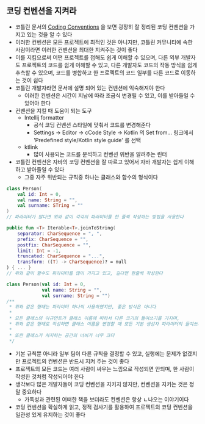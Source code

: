 ## 코딩 컨벤션을 지켜라

* 코틀린 문서의 [Coding Conventions](https://kotlinlang.org/docs/coding-conventions.html) 을 보면 굉장히 잘 정리된 코딩 컨벤션을 가지고 있는 것을 알 수 있다
* 이러한 컨벤션은 모든 프로젝트에 최적인 것은 아니지만, 코틀린 커뮤니티에 속한 사람이라면 이러한 컨벤션을 최대한 지켜주는 것이 좋다
* 이를 지킴으로써 어떤 프로젝트를 접해도 쉽게 이해할 수 있으며, 다른 외부 개발자도 프로젝트의 코드를 쉽게 이해할 수 있고, 다른 개발자도 코드의 작동 방식을 쉽게 추측할 수 있으며, 코드를 병합하고 한 프로젝트의 코드 일부를 다른 코드로 이동하는 것이 쉽다
* 코틀린 개발자라면 문서에 설명 되어 있는 컨벤션에 익숙해져야 한다
    * 이러한 컨벤션은 시간이 지남에 따라 조금식 변경될 수 있고, 이를 받아들일 수 있어야 한다
* 컨벤션을 지킬 때 도움이 되는 도구
    * Intellij formatter
        - 공식 코딩 컨벤션 스타일에 맞춰서 코드를 변경해준다
        - Settings -> Editor -> cCode Style -> Kotlin 의 Set from... 링크에서 'Predefined style/Kotlin style guide' 를 선택
    * ktlink
        * 많이 사용되는 코드를 분석하고 컨벤션 위반을 알려주는 린터
* 코틀린 컨벤션은 자바의 코딩 컨벤션을 잘 따르고 있어서 자바 개발자는 쉽게 이해하고 받아들일 수 있다
    * 그중 자주 위반되는 규칙중 하나는 클래스와 함수의 형식이다
    
```kotlin
class Person(
    val id: Int = 0,
    val name: String = "",
    val surname: STring = ""
)
// 파라미터가 많다면 위와 같이 각각의 파라미터를 한 줄씩 작성하는 방법을 사용한다

public fun <T> Iterable<T>.joinToString(
    separator: CharSequence = ", ",
    prefix: CharSequence = "",
    postfix: CharSequence = "",
    limit: Int = -1,
    truncated: CharSequence = "...",
    transform: ((T) -> CharSequence)? = null
) { ... }
// 위와 같이 함수도 파라미터를 많이 가지고 있고, 길다면 한줄씩 작성한다

class Person(val id: Int = 0, 
             val name: String = "",
             val surname: String = "")
/**
 * 위와 같은 형태는 파라미터 하나씩 사용하였지만, 좋은 방식은 아니다
 * 
 * 모든 클래스의 아규먼트가 클래스 이름에 따라서 다른 크기의 들여쓰기를 가지며,
 * 위와 같은 형태로 작성하면 클래스 이름을 변경할 때 모든 기본 생성자 파라미터의 들여쓰기를 조정해야 한다
 * 
 * 또한 클래스가 차지하는 공간의 너비가 너무 크다
 */
```

* 기본 규칙뿐 아니라 일부 팀이 다른 규칙을 결정할 수 있고, 실행에는 문제가 없겠지만 프로젝트의 컨벤션은 반드시 지켜 주는 것이 좋다
* 프로젝트의 모든 코드는 여러 사람이 싸우는 느낌으로 작성되면 안되며, 한 사람이 작성한 것처럼 작성되어야 한다
* 생각보다 많은 개발자들이 코딩 컨벤션을 지키지 않지만, 컨벤션을 지키는 것은 정말 중요하다
    * 가독성과 관련된 어떠한 책을 보더라도 컨벤션은 항상 ㄴ나오는 이야기이다
* 코딩 컨벤션을 확실하게 읽고, 정적 검사기를 활용하여 프로젝트의 코딩 컨벤션을 일관성 있게 유지하는 것이 좋다
